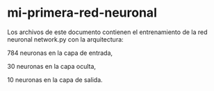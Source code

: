 # mi-primera-red-neuronal

Los archivos de este documento contienen el entrenamiento de la red neuronal network.py con la arquitectura:

784 neuronas en la capa de entrada,

30 neuronas en la capa oculta,

10 neuronas en la capa de salida.
